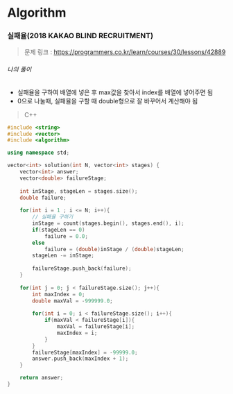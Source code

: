 # Algorithm

### 실패율(2018 KAKAO BLIND RECRUITMENT)

> 문제 링크 : https://programmers.co.kr/learn/courses/30/lessons/42889



###### 나의 풀이

* 실패율을 구하여 배열에 넣은 후 max값을 찾아서 index를 배열에 넣어주면 됨
* 0으로 나눌때, 실패율을 구할 때 double형으로 잘 바꾸어서 계산해야 됨



> C++

```c++
#include <string>
#include <vector>
#include <algorithm>

using namespace std;

vector<int> solution(int N, vector<int> stages) {
    vector<int> answer;
    vector<double> failureStage;
    
    int inStage, stageLen = stages.size();
    double failure;
    
    for(int i = 1 ; i <= N; i++){
        // 실패율 구하기
        inStage = count(stages.begin(), stages.end(), i);
        if(stageLen == 0)
            failure = 0.0;
        else
            failure = (double)inStage / (double)stageLen;
        stageLen -= inStage;
        
        failureStage.push_back(failure);
    }
    
    for(int j = 0; j < failureStage.size(); j++){
        int maxIndex = 0;
        double maxVal = -999999.0;
        
        for(int i = 0; i < failureStage.size(); i++){
            if(maxVal < failureStage[i]){
                maxVal = failureStage[i];
                maxIndex = i;
            }
        }
        failureStage[maxIndex] = -99999.0;
        answer.push_back(maxIndex + 1);
    }

    return answer;
}
```

